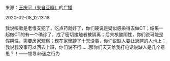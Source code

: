 来源：[王庆平（来自豆瓣）](https://www.douban.com/people/71831647/)的[广播](https://www.douban.com/people/71831647/status/2797765159/)


2020-02-08_12:13:18


我说咳嗽是老慢支犯了，吃点药就好了，你们硬说是疑似感染得去做CT；结果一起做CT的有一个确诊了，成了密切接触者被隔离；后来核酸阴性，你们说可能是假阴性，需要居家观察；现在家里蹲了十天没事，你们说缺人要让返聘的人也上；我说我没事可以回去上班，你们说不行……那你们天天给我打电话说缺人是几个意思？！——领导de迷之行为
